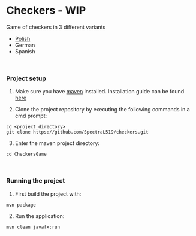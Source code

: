 # Checkers - WIP
Game of checkers in 3 different variants

* [Polish](https://pl.wikipedia.org/wiki/Warcaby_polskie)
* German
* Spanish

<br />

### Project setup

1. Make sure you have [maven](https://maven.apache.org/download.cgi) installed. Installation guide can be found [here](https://phoenixnap.com/kb/install-maven-windows)

2. Clone the project repository by executing the following commands in a cmd prompt:

```
cd <project_directory>
git clone https://github.com/SpectraL519/checkers.git
```

3. Enter the maven project directory:

```
cd CheckersGame
```

<br />

### Running the project

1. First build the project with:

```
mvn package
```

2. Run the application:

```
mvn clean javafx:run
```
